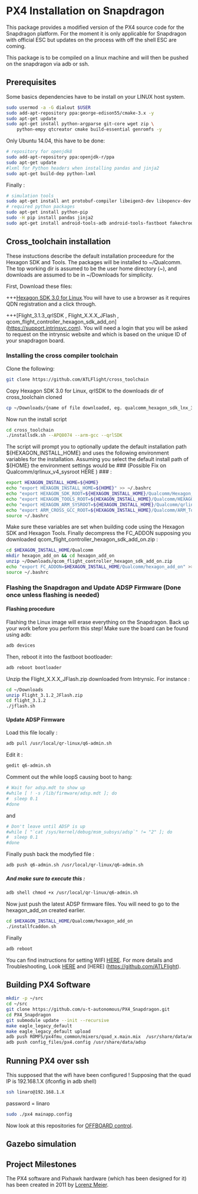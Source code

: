 # PX4 Installation on Snapdragon #
This package provides a modified version of the PX4 source code for the Snapdragon platform.
For the moment it is only applicable for Snapdragon with official ESC but updates on the process with off the shell ESC are coming.

This package is to be compiled on a linux machine and will then be pushed on the snapdragon via adb or ssh.

## Prerequisites ##
Some basics dependencies have to be install on your LINUX host system.
```sh
sudo usermod -a -G dialout $USER
sudo add-apt-repository ppa:george-edison55/cmake-3.x -y
sudo apt-get update
sudo apt-get install python-argparse git-core wget zip \
    python-empy qtcreator cmake build-essential genromfs -y
```
Only Ubuntu 14.04, this have to be done:
```sh
# repository for openjdk8
sudo add-apt-repository ppa:openjdk-r/ppa
sudo apt-get update
#lxml for Python headers when installing pandas and jinja2
sudo apt-get build-dep python-lxml
```
Finally :
```sh
# simulation tools
sudo apt-get install ant protobuf-compiler libeigen3-dev libopencv-dev openjdk-8-jdk openjdk-8-jre clang-3.5 lldb-3.5 -y
# required python packages
sudo apt-get install python-pip
sudo -H pip install pandas jinja2
sudo apt-get install android-tools-adb android-tools-fastboot fakechroot fakeroot unzip xz-utils wget python python-empy -y
```
## Cross_toolchain installation ##
These instuctions describe the default installation proceedure for the Hexagon SDK and Tools. The packages will be installed to ~/Qualcomm. The top working dir is assumed to be the user home directory (~), and downloads are assumed to be in ~/Downloads for simplicity.

First, Download these files:

+++[Hexagon SDK 3.0 for Linux](https://developer.qualcomm.com/software/hexagon-dsp-sdk/tools).You will have to use a browser as it requires QDN registration and a click through.

+++[Flight_3.1.3_qrlSDK , Flight_X.X.X_JFlash , qcom_flight_controller_hexagon_sdk_add_on] (https://support.intrinsyc.com). You will need a login that you will be asked to request on the intrynsic website and which is based on the unique ID of your snapdragon board.

### Installing the cross compiler toolchain ###
Clone the following:
```sh
git clone https://github.com/ATLFlight/cross_toolchain
```
Copy Hexagon SDK 3.0 for Linux, qrlSDK  to the downloads dir of cross_toolchain cloned
```sh
cp ~/Downloads/{name of file downloaded, eg. qualcomm_hexagon_sdk_lnx_3_0_eval.bin, Flight_3.1.3_qrlSDK} cross_toolchain/downloads
```
Now run the install script
```sh
cd cross_toolchain
./installsdk.sh --APQ8074 --arm-gcc --qrlSDK
```
The script will prompt you to optionally update the default installation path ${HEXAGON_INSTALL_HOME} and uses the following environment variables for the installation. Assuming you select the default install path of ${HOME} the environment settings would be ### (Possible Fix on Qualcomm/qrlinux_v4_sysroot HERE ) ### :
```sh
export HEXAGON_INSTALL_HOME=${HOME}
echo "export HEXAGON_INSTALL_HOME=${HOME}" >> ~/.bashrc
echo "export HEXAGON_SDK_ROOT=${HEXAGON_INSTALL_HOME}/Qualcomm/Hexagon_SDK/3.0" >> ~/.bashrc
echo "export HEXAGON_TOOLS_ROOT=${HEXAGON_INSTALL_HOME}/Qualcomm/HEXAGON_Tools/7.2.12/Tools" >> ~/.bashrc
echo "export HEXAGON_ARM_SYSROOT=${HEXAGON_INSTALL_HOME}/Qualcomm/qrlinux_v4_sysroot/merged-rootfs" >> ~/.bashrc
echo "export ARM_CROSS_GCC_ROOT=${HEXAGON_INSTALL_HOME}/Qualcomm/ARM_Tools/gcc-4.9-2014.11" >> ~/.bashrc
source ~/.bashrc
```
Make sure these variables are set when building code using the Hexagon SDK and Hexagon Tools.
Finally decompress the FC_ADDON supposing you downloaded qcom_flight_controller_hexagon_sdk_add_on.zip :
```sh
cd $HEXAGON_INSTALL_HOME/Qualcomm
mkdir hexagon_add_on && cd hexagon_add_on
unzip ~/Downloads/qcom_flight_controller_hexagon_sdk_add_on.zip
echo "export FC_ADDON=$HEXAGON_INSTALL_HOME/Qualcomm/hexagon_add_on" >> ~/.bashrc
source ~/.bashrc
```

### Flashing the Snapdragon and Update ADSP Firmware (Done once unless flashing is needed) ###
#### Flashing procedure ####
Flashing the Linux image will erase everything on the Snapdragon. Back up your work before you perform this step!
Make sure the board can be found using adb:
```sh
adb devices
```
Then, reboot it into the fastboot bootloader:
```sh
adb reboot bootloader
```
Unzip the Flight_X.X.X_JFlash.zip  downloaded from Intrynsic. For instance :
```sh
cd ~/Downloads
unzip Flight_3.1.2_JFlash.zip
cd flight_3.1.2
./jflash.sh
```
#### Update ADSP Firmware ####
Load this file locally :
```sh
adb pull /usr/local/qr-linux/q6-admin.sh
```
Edit it :
```sh
gedit q6-admin.sh
```
Comment out the while loopS causing boot to hang:
```sh
# Wait for adsp.mdt to show up
#while [ ! -s /lib/firmware/adsp.mdt ]; do
#  sleep 0.1
#done
```
and
```sh
# Don't leave until ADSP is up
#while [ "`cat /sys/kernel/debug/msm_subsys/adsp`" != "2" ]; do
#  sleep 0.1
#done
```
Finally push back the modyfied file :
```sh
adb push q6-admin.sh /usr/local/qr-linux/q6-admin.sh
```
##### And make sure to execute this : #####
```sh
adb shell chmod +x /usr/local/qr-linux/q6-admin.sh
```

Now just push the latest ADSP firmware files. You will need to go to the hexagon_add_on created earlier.
```sh
cd $HEXAGON_INSTALL_HOME/Qualcomm/hexagon_add_on
./installfcaddon.sh
```
Finally 
```sh
adb reboot
```

You can find instructions for setting WIFI [HERE](https://dev.px4.io/en/flight_controller/snapdragon_flight_advanced.html#wifi-settings).
For more details and Troubleshooting, Look [HERE](https://dev.px4.io/en/flight_controller/snapdragon_flight_advanced.html)
and [HERE] (https://github.com/ATLFlight).

## Building PX4 Software
```sh
mkdir -p ~/src
cd ~/src
git clone https://github.com/u-t-autonomous/PX4_Snapdragon.git
cd PX4_Snapdragon
git submodule update --init --recursive
make eagle_legacy_default
make eagle_legacy_default upload
adb push ROMFS/px4fmu_common/mixers/quad_x.main.mix  /usr/share/data/adsp
adb push config_files/px4.config /usr/share/data/adsp
```

## Running PX4 over ssh ##
This supposed that the wifi have been configured !
Supposing that the quad IP is 192.168.1.X (ifconfig in adb shell)
```sh
ssh linaro@192.168.1.X
```
password = linaro
```sh
sudo ./px4 mainapp.config
```
Now look at this repositories for [OFFBOARD control](https://github.com/u-t-autonomous/PX4_ROS_packages).

## Gazebo simulation ###

## Project Milestones

The PX4 software and Pixhawk hardware (which has been designed for it) has been created in 2011 by [Lorenz Meier](https://github.com/LorenzMeier).
